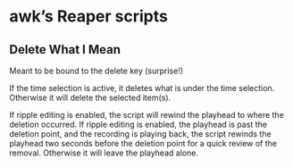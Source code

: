# awk’s Reaper scripts

## Delete What I Mean

Meant to be bound to the delete key (surprise!)

If the time selection is active, it deletes what is under the time selection.
Otherwise it will delete the selected item(s).

If ripple editing is enabled, the script will rewind the playhead to where the
deletion occurred. If ripple editing is enabled, the playhead is past the
deletion point, and the recording is playing back, the script rewinds the
playhead two seconds before the deletion point for a quick review of the
removal. Otherwise it will leave the playhead alone.
